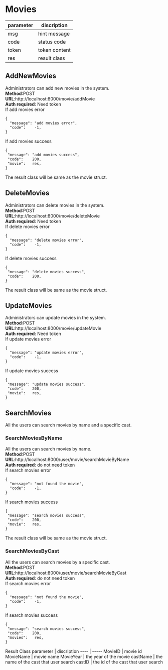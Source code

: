 # Movies

parameter  | discription
 ---- | ----- 
 msg  | hint message 
 code  | status code 
 token | token content
 res | result class
 
## AddNewMovies
Administrators can add new movies in the system.  
**Method**:POST  
**URL**:http://localhost:8000/movie/addMovie  
**Auth required**: Need token  
If add movies error   
```
{
  "message": "add movies error",
  "code":    -1,
}
```  
If add movies success
```
{
 "message": "add movies success",
 "code":    200,
 "movie":   res,
}
```    
The result class will be same as the movie struct.

## DeleteMovies
Administrators can delete movies in the system.  
**Method**:POST  
**URL**:http://localhost:8000/movie/deleteMovie  
**Auth required**: Need token  
If delete movies error   
```
{
  "message": "delete movies error",
  "code":    -1,
}
```  
If delete movies success
```
{
 "message": "delete movies success",
 "code":    200,
}
```   
The result class will be same as the movie struct.

## UpdateMovies
Administrators can update movies in the system.  
**Method**:POST   
**URL**:http://localhost:8000/movie/updateMovie  
**Auth required**: Need token   
If update movies error   
```
{
  "message": "update movies error",
  "code":    -1,
}
```  
If update movies success
```
{
 "message": "update movies success",
 "code":    200,
 "movie":   res,
}
```   

## SearchMovies
All the users can search movies by name and a specific cast.
### SearchMoviesByName
All the users can search movies by name.  
**Method**:POST   
**URL**:http://localhost:8000/user/movie/searchMovieByName  
**Auth required**: do not need token   
If search movies error   
```
{
  "message": "not found the movie",
  "code":    -1,
}
```  
If search movies success
```
{
 "message": "search movies success",
 "code":    200,
 "movie":   res,
}
``` 
The result class will be same as the movie struct.

### SearchMoviesByCast
All the users can search movies by a specific cast.  
**Method**:POST   
**URL**:http://localhost:8000/user/movie/searchMovieByCast  
**Auth required**: do not need token   
If search movies error   
```
{
  "message": "not found the movie",
  "code":    -1,
}
```  
If search movies success
```
{
 "message": "search movies success",
 "code":    200,
 "movies":   res,
}
``` 
Result Class
parameter  | discription
 ---- | ----- 
 MovieID  | movie id 
 MovieName  | movie name 
 MovieYear | the year of the movie
 castName | the name of the cast that user search
 castID | the id of the cast that user search
